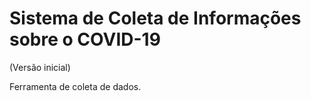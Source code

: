 # Sistema de Coleta de Informações sobre o COVID-19

(Versão inicial)

Ferramenta de coleta de dados.
